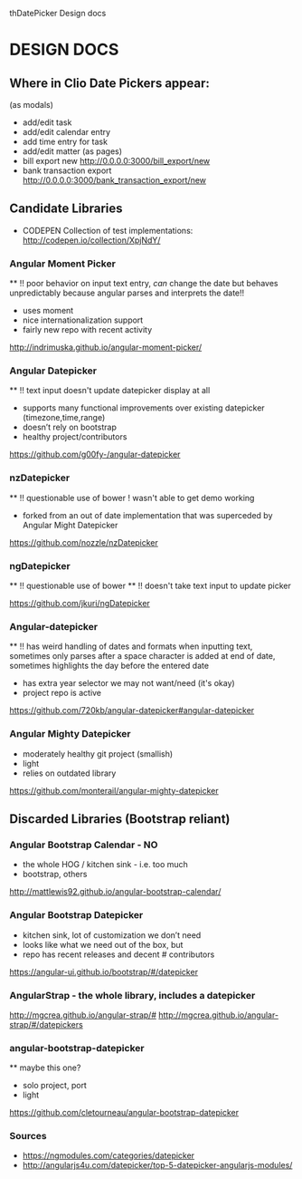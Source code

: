 thDatePicker Design docs

# DESIGN DOCS

## Where in Clio Date Pickers appear:
(as modals)
 - add/edit task
 - add/edit calendar entry
- add time entry for task
- add/edit matter
(as pages)
- bill export new http://0.0.0.0:3000/bill_export/new
- bank transaction export http://0.0.0.0:3000/bank_transaction_export/new

## Candidate Libraries
- CODEPEN Collection of test implementations:
http://codepen.io/collection/XpjNdY/

### Angular Moment Picker
** !! poor behavior on input text entry, *can* change the date but behaves unpredictably because angular parses and interprets the date!!
- uses moment
- nice internationalization support
- fairly new repo with recent activity

http://indrimuska.github.io/angular-moment-picker/

### Angular Datepicker
** !! text input doesn't update datepicker display at all
- supports many functional improvements over existing datepicker (timezone,time,range)
- doesn’t rely on bootstrap
- healthy project/contributors

https://github.com/g00fy-/angular-datepicker

### nzDatepicker 
** !! questionable use of bower
! wasn't able to get demo working
- forked from an out of date implementation that was superceded by Angular Might Datepicker

https://github.com/nozzle/nzDatepicker

### ngDatepicker
** !! questionable use of bower
** !! doesn't take text input to update picker

https://github.com/jkuri/ngDatepicker

### Angular-datepicker
** !! has weird handling of dates and formats when inputting text, sometimes only parses after a space character is added at end of date, sometimes highlights the day before the entered date
- has extra year selector we may not want/need (it's okay)
- project repo is active

https://github.com/720kb/angular-datepicker#angular-datepicker

### Angular Mighty Datepicker
- moderately healthy git project (smallish)
- light
- relies on outdated library

https://github.com/monterail/angular-mighty-datepicker

## Discarded Libraries (Bootstrap reliant)
### Angular Bootstrap Calendar  - NO
- the whole HOG / kitchen sink - i.e. too much
- bootstrap, others

http://mattlewis92.github.io/angular-bootstrap-calendar/

### Angular Bootstrap Datepicker
- kitchen sink, lot of customization we don’t need
- looks like what we need out of the box, but
- repo has recent releases and decent # contributors

https://angular-ui.github.io/bootstrap/#/datepicker

### AngularStrap - the whole library, includes a datepicker
http://mgcrea.github.io/angular-strap/#
http://mgcrea.github.io/angular-strap/#/datepickers

### angular-bootstrap-datepicker
** maybe this one?
- solo project, port
- light

https://github.com/cletourneau/angular-bootstrap-datepicker

### Sources
- https://ngmodules.com/categories/datepicker
- http://angularjs4u.com/datepicker/top-5-datepicker-angularjs-modules/